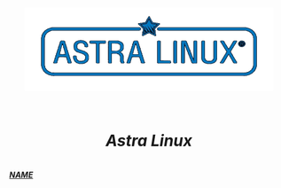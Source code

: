  <br/>
<p align="center">
<img src="./Temp/Astra.png" width="450" height="150"/>
</p><br/>
<h1 align="Center"><i>Astra Linux</i></h1>
 <br/>
<i> <a href="URL"><b>NAME</b></a><br/><i/>
 <br/>
